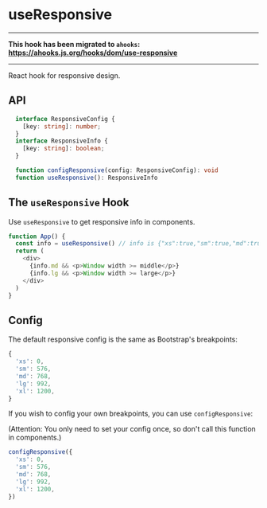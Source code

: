 # useResponsive

---

**This hook has been migrated to `ahooks`: https://ahooks.js.org/hooks/dom/use-responsive**

---

React hook for responsive design.

## API

```typescript
  interface ResponsiveConfig {
    [key: string]: number;
  }
  interface ResponsiveInfo {
    [key: string]: boolean;
  }

  function configResponsive(config: ResponsiveConfig): void
  function useResponsive(): ResponsiveInfo
```

## The `useResponsive` Hook

Use `useResponsive` to get responsive info in components.

```javascript
function App() {
  const info = useResponsive() // info is {"xs":true,"sm":true,"md":true,"lg":false,"xl":false}
  return (
    <div>
      {info.md && <p>Window width >= middle</p>}
      {info.lg && <p>Window width >= large</p>}
    </div>
  )
}
```

## Config

The default responsive config is the same as Bootstrap's breakpoints:

```javascript
{
  'xs': 0,
  'sm': 576,
  'md': 768,
  'lg': 992,
  'xl': 1200,
}
```

If you wish to config your own breakpoints, you can use `configResponsive`:

(Attention: You only need to set your config once, so don't call this function in components.)

```javascript
configResponsive({
  'xs': 0,
  'sm': 576,
  'md': 768,
  'lg': 992,
  'xl': 1200,
})
```
